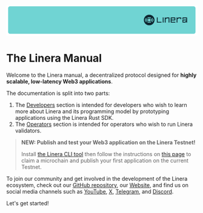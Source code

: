 ![The Linera banner](images/linera_banner_db73e9b.svg)

# The Linera Manual

Welcome to the Linera manual, a decentralized protocol designed for **highly
scalable, low-latency Web3 applications**.

The documentation is split into two parts:

1. The [Developers](developers.md) section is intended for developers who wish
   to learn more about Linera and its programming model by prototyping
   applications using the Linera Rust SDK.
2. The [Operators](operators.md) section is intended for operators who wish to
   run Linera validators.

> **NEW: Publish and test your Web3 application on the Linera Testnet!**
>
> Install
> [the Linera CLI tool](developers/getting_started/installation.html#installing-from-cratesio)
> then follow the instructions on
> [this page](developers/getting_started/hello_linera.html#using-the-testnet) to
> claim a microchain and publish your first application on the current Testnet.

To join our community and get involved in the development of the Linera
ecosystem, check out our
[GitHub repository](https://github.com/linera-io/linera-protocol), our
[Website](https://linera.io), and find us on social media channels such as
[YouTube](https://www.youtube.com/@linera_io), [X](https://x.com/linera_io),
[Telegram](https://t.me/linera_official), and
[Discord](https://discord.gg/linera).

Let's get started!
